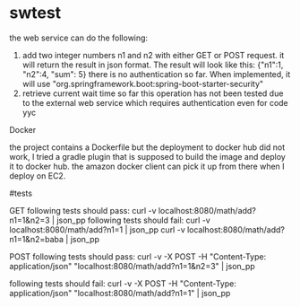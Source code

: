 # swtest


the web service can do the following:
1. add two integer numbers n1 and n2 with either GET or POST request.
it will return the result in json format. The result will look like this:
{"n1":1, "n2":4, "sum": 5}
there is no authentication so far. When implemented, it will use "org.springframework.boot:spring-boot-starter-security"
2. retrieve current wait time
so far this operation has not been tested due to the external web service which requires authentication even for code yyc

Docker

the project contains a Dockerfile but the deployment to docker hub did not work, I tried a gradle plugin that is supposed to 
build the image and deploy it to docker hub. the amazon docker client can pick it up from there when I deploy on EC2.




#tests


GET 
following tests should pass:
	curl -v localhost:8080/math/add?n1=1&n2=3 | json_pp
following tests should fail:
	curl -v localhost:8080/math/add?n1=1 | json_pp
	curl -v localhost:8080/math/add?n1=1&n2=baba | json_pp

POST 
following tests should pass:
curl -v -X POST -H "Content-Type: application/json" "localhost:8080/math/add?n1=1&n2=3" | json_pp	

following tests should fail:
curl -v -X POST -H "Content-Type: application/json" "localhost:8080/math/add?n1=1" | json_pp
